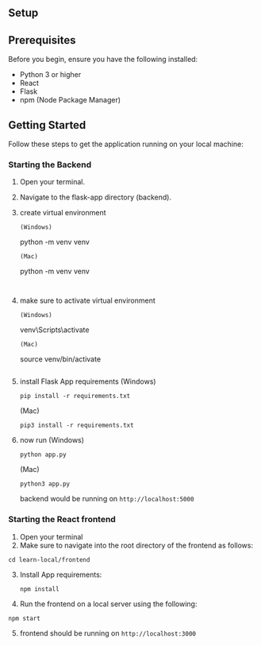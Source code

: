 ## Setup

## Prerequisites

Before you begin, ensure you have the following installed:
- Python 3 or higher
- React
- Flask 
- npm (Node Package Manager)

## Getting Started

Follow these steps to get the application running on your local machine:

### Starting the Backend

1. Open your terminal.
2. Navigate to the flask-app directory (backend).
3. create virtual environment
   ```
   (Windows)
   ```
   python -m venv venv
   ```
   (Mac)
   ```
   python -m venv venv
   ```
  
4. make sure to activate virtual environment
   ```
   (Windows)
   ```
   venv\Scripts\activate
   ```
   (Mac)   
   ```
   source venv/bin/activate
   ```
5. install Flask App requirements
   (Windows)
   ```
   pip install -r requirements.txt
   ```
   (Mac)
   ```
   pip3 install -r requirements.txt
   ```
6. now run
   (Windows)
   ```
   python app.py
   ```
   (Mac)
   ```
   python3 app.py
   ```
   
   backend would be running on `http://localhost:5000`
   


### Starting the React frontend

1. Open your terminal
2. Make sure to navigate into the root directory of the frontend as follows:
```
cd learn-local/frontend
```
3. Install App requirements:
   ```
   npm install
   ```

4. Run the frontend on a local server using the following:
```
npm start
```
5. frontend should be running on `http://localhost:3000`

